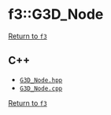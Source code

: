 # f3::G3D_Node

[Return to `f3`](/docs/f3.md)

## C++

- [`G3D_Node.hpp`](/c++/include/G3D_Node.hpp)
- [`G3D_Node.cpp`](/c++/source/G3D_Node.cpp)

[Return to `f3`](/docs/f3.md)